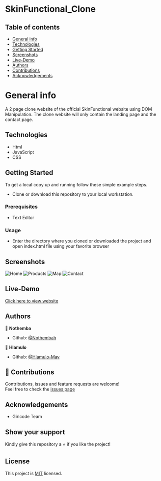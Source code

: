 # SkinFunctional_Clone

## Table of contents

* [General info](#General-info)
* [Technologies](#Technologies)
* [Getting Started](#setup)
* [Screenshots](#Screenshots)
* [Live-Demo](#Live-Demo)
* [Authors](#Authors)
* [Contributions](#Contributing)
* [Acknowledgements](#Acknowledgements)

# General info

A 2 page clone website of the official SkinFunctional website using DOM Manipulation. The clone website will only contain the landing page and the contact page.

## Technologies
- Html
- JavaScript
- CSS

## Getting Started

To get a local copy up and running follow these simple example steps.
- Clone or download this repository to your local workstation.

### Prerequisites
- Text Editor 

### Usage
- Enter the directory where you cloned or downloaded the project and open index.html file using your favorite browser

## Screenshots
![Home](https://user-images.githubusercontent.com/74840172/128272251-a660cf63-fc4b-484b-bb34-58187c9ee13b.png)
![Products](https://user-images.githubusercontent.com/74840172/128272257-b638c6e8-0f8c-4273-8f7d-d3cab104fdfa.png)
![Map](https://user-images.githubusercontent.com/74840172/128272253-a003d3b3-387b-4032-a998-d2b5d079d7c7.png)
![Contact](https://user-images.githubusercontent.com/74840172/128272248-9b7cf8d2-7577-4f80-b393-7b669cb450c2.png)

## Live-Demo
[Click here to view website](https://rawcdn.githack.com/Hlamulo-Mav/SkinFunctional_Clone/113693cb151c062ef14041808f5747b6d7c1b92c/index.html)


## Authors
:bust_in_silhouette: **Nothemba**
- Github: [@Nothembah](https://github.com/nothembah)<br />

:bust_in_silhouette: **Hlamulo**
- Github: [@Hlamulo-Mav](https://github.com/Hlamulo-Mav)  

## :handshake: Contributions
Contributions, issues and feature requests are welcome! <br />
Feel free to check the [issues page](https://github.com/Hlamulo-Mav/SkinFunctional_Clone/issues)

## Acknowledgements
- Girlcode Team 

## Show your support
Kindly give this repository a :star: if you like the project!

## License
This project is [MIT](https://github.com/Hlamulo-Mav/SkinFunctional_Clone/blob/main/LICENSE) licensed.

